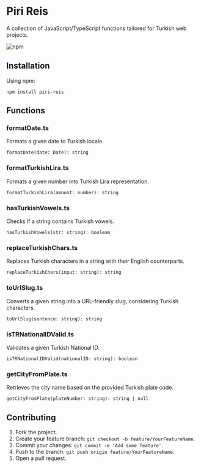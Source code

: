 # Piri Reis

A collection of JavaScript/TypeScript functions tailored for Turkish web projects.

![npm](https://img.shields.io/npm/v/piri-reis)

## Installation

Using npm:

```
npm install piri-reis
```

## Functions

### formatDate.ts

Formats a given date to Turkish locale.

```
formatDate(date: Date): string
```

### formatTurkishLira.ts

Formats a given number into Turkish Lira representation.

```
formatTurkishLira(amount: number): string
```

### hasTurkishVowels.ts

Checks if a string contains Turkish vowels.

```
hasTurkishVowels(str: string): boolean
```

### replaceTurkishChars.ts

Replaces Turkish characters in a string with their English counterparts.

```
replaceTurkishChars(input: string): string
```

### toUrlSlug.ts

Converts a given string into a URL-friendly slug, considering Turkish characters.

```
toUrlSlug(sentence: string): string
```

### isTRNationalIDValid.ts

Validates a given Turkish National ID.

```
isTRNationalIDValid(nationalID: string): boolean
```

### getCityFromPlate.ts

Retrieves the city name based on the provided Turkish plate code.

```
getCityFromPlate(plateNumber: string): string | null
```

## Contributing

1. Fork the project.
2. Create your feature branch: `git checkout -b feature/YourFeatureName`.
3. Commit your changes: `git commit -m 'Add some feature'`.
4. Push to the branch: `git push origin feature/YourFeatureName`.
5. Open a pull request.
